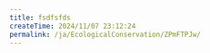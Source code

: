 ```yaml
---
title: fsdfsfds
createTime: 2024/11/07 23:12:24
permalink: /ja/EcologicalConservation/ZPmFTPJw/
---
```

